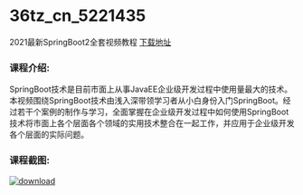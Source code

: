# 36tz_cn_5221435
2021最新SpringBoot2全套视频教程
[下载地址](http://www.36tz.cn/article/5221435 "下载地址")
### 课程介绍:
SpringBoot技术是目前市面上从事JavaEE企业级开发过程中使用量最大的技术。本视频围绕SpringBoot技术由浅入深带领学习者从小白身份入门SpringBoot。经过若干个案例的制作与学习，全面掌握在企业级开发过程中如何使用SpringBoot技术将市面上各个层面各个领域的实用技术整合在一起工作，并应用于企业级开发各个层面的实际问题。

### 课程截图:
[![download](http://36tz.cn/muke_img/2021_10_2-35.png "下载地址")](http://www.36tz.cn "下载地址")

